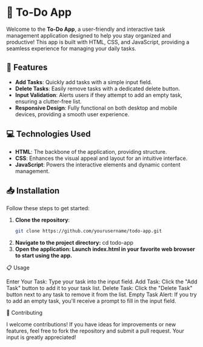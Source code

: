 # 📝 To-Do App

Welcome to the **To-Do App**, a user-friendly and interactive task management application designed to help you stay organized and productive! This app is built with HTML, CSS, and JavaScript, providing a seamless experience for managing your daily tasks.

## 🚀 Features

- **Add Tasks**: Quickly add tasks with a simple input field.
- **Delete Tasks**: Easily remove tasks with a dedicated delete button.
- **Input Validation**: Alerts users if they attempt to add an empty task, ensuring a clutter-free list.
- **Responsive Design**: Fully functional on both desktop and mobile devices, providing a smooth user experience.

## 💻 Technologies Used

- **HTML**: The backbone of the application, providing structure.
- **CSS**: Enhances the visual appeal and layout for an intuitive interface.
- **JavaScript**: Powers the interactive elements and dynamic content management.

## 📥 Installation

Follow these steps to get started:

1. **Clone the repository**:
   ```bash
   git clone https://github.com/yourusername/todo-app.git
   
2. **Navigate to the project directory:**
   cd todo-app
3. **Open the application: Launch index.html in your favorite web browser to start using the app.**

📋 Usage

Enter Your Task: Type your task into the input field.
Add Task: Click the "Add Task" button to add it to your task list.
Delete Task: Click the "Delete Task" button next to any task to remove it from the list.
Empty Task Alert: If you try to add an empty task, you'll receive a prompt to fill in the input field.

🤝 Contributing

I welcome contributions! If you have ideas for improvements or new features, feel free to fork the repository and submit a pull request. Your input is greatly appreciated!
